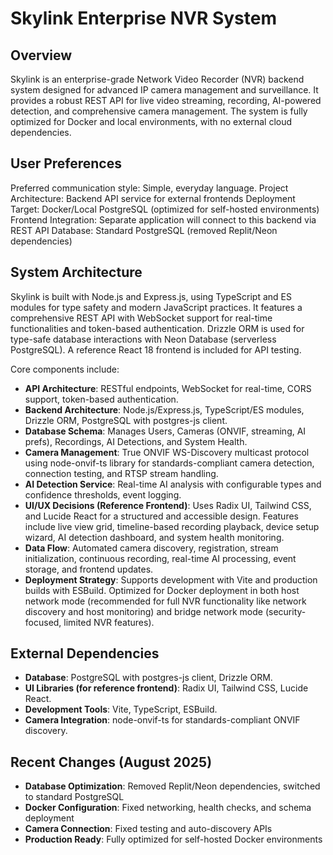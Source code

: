 # Skylink Enterprise NVR System

## Overview
Skylink is an enterprise-grade Network Video Recorder (NVR) backend system designed for advanced IP camera management and surveillance. It provides a robust REST API for live video streaming, recording, AI-powered detection, and comprehensive camera management. The system is fully optimized for Docker and local environments, with no external cloud dependencies.

## User Preferences
Preferred communication style: Simple, everyday language.
Project Architecture: Backend API service for external frontends
Deployment Target: Docker/Local PostgreSQL (optimized for self-hosted environments)
Frontend Integration: Separate application will connect to this backend via REST API
Database: Standard PostgreSQL (removed Replit/Neon dependencies)

## System Architecture
Skylink is built with Node.js and Express.js, using TypeScript and ES modules for type safety and modern JavaScript practices. It features a comprehensive REST API with WebSocket support for real-time functionalities and token-based authentication. Drizzle ORM is used for type-safe database interactions with Neon Database (serverless PostgreSQL). A reference React 18 frontend is included for API testing.

Core components include:
- **API Architecture**: RESTful endpoints, WebSocket for real-time, CORS support, token-based authentication.
- **Backend Architecture**: Node.js/Express.js, TypeScript/ES modules, Drizzle ORM, PostgreSQL with postgres-js client.
- **Database Schema**: Manages Users, Cameras (ONVIF, streaming, AI prefs), Recordings, AI Detections, and System Health.
- **Camera Management**: True ONVIF WS-Discovery multicast protocol using node-onvif-ts library for standards-compliant camera detection, connection testing, and RTSP stream handling.
- **AI Detection Service**: Real-time AI analysis with configurable types and confidence thresholds, event logging.
- **UI/UX Decisions (Reference Frontend)**: Uses Radix UI, Tailwind CSS, and Lucide React for a structured and accessible design. Features include live view grid, timeline-based recording playback, device setup wizard, AI detection dashboard, and system health monitoring.
- **Data Flow**: Automated camera discovery, registration, stream initialization, continuous recording, real-time AI processing, event storage, and frontend updates.
- **Deployment Strategy**: Supports development with Vite and production builds with ESBuild. Optimized for Docker deployment in both host network mode (recommended for full NVR functionality like network discovery and host monitoring) and bridge network mode (security-focused, limited NVR features).

## External Dependencies
- **Database**: PostgreSQL with postgres-js client, Drizzle ORM.
- **UI Libraries (for reference frontend)**: Radix UI, Tailwind CSS, Lucide React.
- **Development Tools**: Vite, TypeScript, ESBuild.
- **Camera Integration**: node-onvif-ts for standards-compliant ONVIF discovery.

## Recent Changes (August 2025)
- **Database Optimization**: Removed Replit/Neon dependencies, switched to standard PostgreSQL
- **Docker Configuration**: Fixed networking, health checks, and schema deployment
- **Camera Connection**: Fixed testing and auto-discovery APIs
- **Production Ready**: Fully optimized for self-hosted Docker environments